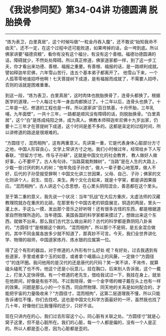 # 《我说参同契》第34-04讲 功德圆满 脱胎换骨

------

“炼为表卫，白里真居”，这个时候叫做“一粒金丹吞入腹”，还不敢说“始知我命不由天”，还不一定，在这个过程中还可能败道，如果垮掉的话，会一垮到底。所以佛家讲要“福德资粮”，看你有没有这个福分，有没有这个善根。福德功德圆满的话，障碍就少，不然处处障碍。所以真正修道，佛家道家都一样，到了这一步工夫，你才看出来功德、善根、福报之重要。有善根、福报的话，是一路顺利成就。譬如释迦牟尼佛，六年雪山苦行，连五个基本弟子都离开了。 他雪山下来，一个人孤零零地谁招呼他啊！七天菩提树下成道，是有福报而成就了，不需要人招呼，否则的话就是困难重重。

到这一段，“炼为表卫，白里真居”，这时肉体也脱胎换骨了，连骨头都换了。根据医学的道理，一个人每过七年一身血肉都换过了。十二年以后，连骨头也换了。十二年是一纪，修道的工程也是一样。所以道家讲“百日筑基，十月怀胎，三年乳哺，九年面壁”，一共十三年，一路都是顺风没有障碍的话，则脱胎换骨。“白里真居”，这个“白”是炼成纯阳之体，成为真人。佛教本师释迦牟尼佛十九岁出家，仍要十二三年才在菩提树下成道，这个时间是差不多的。这都是呆定的过程时间，所以讲修道的路途是很艰难的。

“方圆径寸，混而相拘”，这有两重意义。先讲第一重，它是代表身体心脏部分方寸之地，中国人形容良心，文学上常讲方寸之地。我们小时候过年，经常给乡下人写春联，“但留方寸地，传与子孙耕”，这就是中国文化的社会教育， 教人做好人做好事，心不要坏了。古人有句诗，“当路莫栽荆棘树”，“当路”是在人生的大路上，少栽一些讨厌的刺人的树；“他年免挂子孙衣”，做人一辈子要心地宽厚，做人不好，后代的子孙受报受罪啊！中国文化讲三世因果，父母、自己、子孙；佛家的文化则讲个人，前生、现在、来生。两个文化合起来，就是十字架，都是讲因果报应。“混而相拘”，古人讲这个心念思想，在心里头阴阳混合，善恶都在这个里头。

至于第二重的意义，我先说一个状况：当年“抗战”在大后方重庆，太虚法师的汉藏教理院就办在重庆的北碚，在那里有个中国古老的铜盘展览，铜造的两层，里头一灌上水，手这么一摸，发出那个音乐之好听呀！还有很多古怪的东西，都是根据道家自然物理所造的。当年德国、美国各国的科学家都来摸过了，想做出来这个东西，就做不出来。那么我们古代怎么做出来的？古代的科学都是靠阴阳八卦来的，“方圆径寸”是根据这个做的。“混而相拘”，所以那个不是铜，是五金混合做的。其中不同金属各放多少就不知道了，那真妙不可言。今天，我们全世界讲化学、物理的祖师，中国道家炼丹、炼水银的应属第一位。

得了这个有形的器皿，对于修道的人外形有什么好处 呢？有好处，过去我遇到有些道家，手里或者拿个玉的如意，或者拿个峨眉山上的风藤，一定做个“方圆径寸”的连环圈。我问他用的是汉代的还是唐代的尺码？笑一笑不讲，不肯传，就算磕头磕死了也不传。他这个还是小玩意儿，挂在胸口，后来别人告诉我，这个一戴上，打坐入定快得很。有一个修道的老先生，借给我试过一下，我挂在身上，就坐在他房间，好像是有些不同。不过我晓得，做一个金字塔的帽子戴在头上也有一样的效果。问题是那么小的一个东西，同自然物理、同天地的关系是如何配合的，才能把宇宙的力量吸收来？“方圆径寸，混而相拘”，这第二层道理我不懂，所以只能告诉诸位不懂，你们去找吧。这也是中国文化科学方面最好的一环，虽然我也找了几十年，好像他们比我懂得的还少，只好不谈。

现在只讲内在的心，我们过去形容这个心，同心脏有关联之处。“方圆径寸”就是心窝子这里，但不是心脏所在。我们的心脏，每一个人都是偏的，没有一个人是正的。所以人都是歪心思，因为心脏都是歪的。